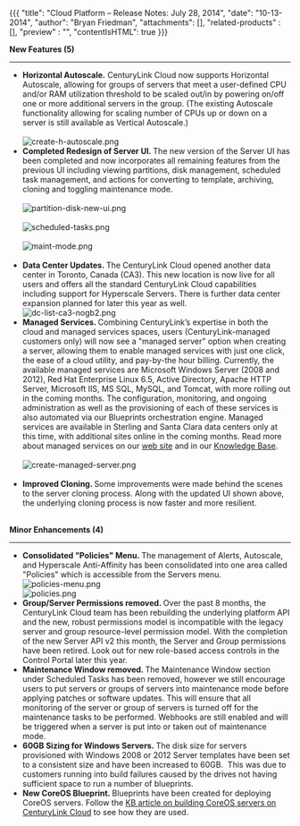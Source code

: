 {{{
  "title": "Cloud Platform – Release Notes: July 28, 2014",
  "date": "10-13-2014",
  "author": "Bryan Friedman",
  "attachments": [],
  "related-products" : [],
  "preview" : "",
  "contentIsHTML": true
}}}

<p><strong>New Features (5)</strong>
</p>
<hr />
<ul>
  <li><strong>Horizontal Autoscale.</strong>&nbsp;CenturyLink Cloud now supports Horizontal Autoscale, allowing for groups of servers that meet a user-defined CPU and/or RAM utilization threshold to be scaled out/in by powering on/off one or more additional
    servers in the group. (The existing Autoscale functionality allowing for scaling number of CPUs up or down on a server is still available as Vertical Autoscale.)
    <br />
    <br /><img src="https://t3n.zendesk.com/attachments/token/yQNnG88xba6VngVV1XTOeKWjg/?name=create-h-autoscale.png" alt="create-h-autoscale.png" />
    <br />
  </li>
  <li><strong><strong>Completed Redesign of Server UI.&nbsp;</strong></strong>The new version of the Server UI has been completed and now incorporates all remaining features from the previous UI including viewing partitions, disk management, scheduled task
    management, and actions for converting to template, archiving, cloning and toggling maintenance mode.
    <br />
    <br /><img src="https://t3n.zendesk.com/attachments/token/Ojsbts6ExfgaIUgbV7FqYdTiT/?name=partition-disk-new-ui.png" alt="partition-disk-new-ui.png" />
    <br />
    <br /><img src="https://t3n.zendesk.com/attachments/token/BYSN2lwOov3n4pHMHd9ohJG4L/?name=scheduled-tasks.png" alt="scheduled-tasks.png" />
    <br />
    <br /><img src="https://t3n.zendesk.com/attachments/token/xXmFulEevjZht4v2VZb4szVOs/?name=maint-mode.png" alt="maint-mode.png" />
    <br />
    <br />
  </li>
  <li><strong>Data Center Updates.&nbsp;</strong>The CenturyLink Cloud opened another data center in Toronto, Canada (CA3). This new location is now live for all users and offers all the standard CenturyLink Cloud capabilities including support for Hyperscale
    Servers. There is further data center expansion planned for later this year as well.&nbsp;
    <br /><img src="https://t3n.zendesk.com/attachments/token/dY44pCFVakFBS4tueAboQeoFr/?name=dc-list-ca3-nogb2.png" alt="dc-list-ca3-nogb2.png" />
  </li>
  <li><strong>Managed Services. </strong>Combining&nbsp;CenturyLink’s expertise in both the cloud and managed services spaces, users (CenturyLink-managed customers only) will now see a "managed server" option&nbsp;when creating a server, allowing them to
    enable managed services with just one click, the ease of a cloud utility, and pay-by-the hour billing. Currently, the available managed services are Microsoft Windows Server (2008 and 2012), Red Hat Enterprise Linux 6.5, Active Directory, Apache HTTP
    Server, Microsoft IIS, MS SQL, MySQL, and Tomcat, with more rolling out in the coming months.&nbsp;The configuration, monitoring, and ongoing administration as well as the provisioning of each of these services is also automated via our Blueprints
    orchestration engine. Managed services are available in Sterling and Santa Clara data centers only at this time, with additional sites online in the coming months. Read more about managed services on our <a href="http://www.centurylinkcloud.com/managed-services"
    target="_blank">web site</a> and in our <a href="https://t3n.zendesk.com/categories/20074004-Managed-Services" target="_blank">Knowledge Base</a>.
    <br />
    <br /><img src="https://t3n.zendesk.com/attachments/token/5bBJQEkZAT4zzRmRIs8bEfEBv/?name=create-managed-server.png" alt="create-managed-server.png" />
    <br />
    <br />
  </li>
  <li><strong>Improved Cloning. </strong>Some improvements were made behind the scenes to the server cloning process. Along with the updated UI shown above, the underlying cloning process is now faster and&nbsp;more resilient.
    <br />
    <br />
  </li>
</ul>
<p><strong>Minor Enhancements (4)</strong>
</p>
<hr />
<ul>
  <li><strong>Consolidated "Policies" Menu.&nbsp;</strong>The management of Alerts, Autoscale, and Hyperscale Anti-Affinity has been consolidated into one area called "Policies" which is accessible from the Servers menu.
    <br /><img src="https://t3n.zendesk.com/attachments/token/Z9ytuI0EaGo1ilZsosG8TfG58/?name=policies-menu.png" alt="policies-menu.png" />
    <br /><img src="https://t3n.zendesk.com/attachments/token/N7vOSxqen80b3zPpiMizm4LaG/?name=policies.png" alt="policies.png" />
  </li>
  <li><strong>Group/Server Permissions removed.&nbsp;</strong>Over the past 8 months, the CenturyLink Cloud team has been rebuilding the underlying platform API and the new, robust permissions model is incompatible with the legacy server and group resource-level
    permission model. With the completion of the new Server API v2 this month, the Server and Group permissions have been retired. Look out for new role-based access controls in the Control Portal later this year.
    <br />
  </li>
  <li><strong>Maintenance Window removed. </strong>The&nbsp;Maintenance Window section under Scheduled Tasks has been removed, however we still encourage users to put servers or groups of servers into maintenance mode before applying patches or software updates.
    This will ensure that all monitoring&nbsp;of the server or group of servers is turned off for the maintenance tasks to be performed. Webhooks are still enabled and will be triggered when a server is put into or taken out of maintenance mode.</li>
  <li><strong>60GB Sizing for Windows Servers.&nbsp;</strong>The disk size for servers provisioned with Windows 2008 or 2012 Server templates have been set to a consistent size and have been increased to 60GB. &nbsp;This was due to customers running into
    build failures caused by the drives not having sufficient space to run a number of blueprints.</li>
  <li><strong>New CoreOS Blueprint.&nbsp;</strong>Blueprints have been created for deploying CoreOS servers. Follow the <a href="https://t3n.zendesk.com/entries/47064274-Building-CoreOS-Server-Cluster-on-the-CenturyLink-Cloud" target="_blank">KB article on building CoreOS servers on CenturyLink Cloud</a>&nbsp;to
    see how they are used.</li>
</ul>